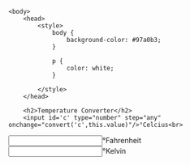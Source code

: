 <!DOCTYPE html>
<html>
<title>Temperature Converter</title>

<script>
        function convert(from,v) {
    var c, f, k,
        f2c = function(f) { return (f - 32) * 5/9; },
        c2f = function(c) { return c * 9/5 + 32; },
        k2c = function(k) { return +k - 273.15; }, 
        c2k = function(c) { return +c + 273.15; };
    if (v !== '') switch(from) {
        case 'c':
            c = v;
            f = c2f(c);
            k = c2k(c);
            break;
        case 'f':
            f = v;
            c = f2c(f);
            k = c2k(c);
            break;
        case 'k':
            k = v;
            c = k2c(k);
            f = c2f(c);
    }
    if (from !== 'c') document.getElementById('c').value = c;
    if (from !== 'f') document.getElementById('f').value = f;
    if (from !== 'k') document.getElementById('k').value = k;
}
        </script>

    <body>
        <head>
            <style>
                body {
                    background-color: #97a0b3;
                }
    
                p {
                    color: white;
                }
    
            </style>
        </head>
    
        <h2>Temperature Converter</h2>
        <input id='c' type="number" step="any" onchange="convert('c',this.value)"/>°Celcius<br>
<input id='f' type="number" step="any" onchange="convert('f',this.value)"/>°Fahrenheit<br>
<input id='k' type="number" step="any" onchange="convert('k',this.value)" min="0"/>°Kelvin
</body>
</html> 
